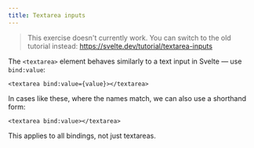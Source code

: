 ```yaml
---
title: Textarea inputs
---
```


> This exercise doesn't currently work. You can switch to the old tutorial instead: https://svelte.dev/tutorial/textarea-inputs

The `<textarea>` element behaves similarly to a text input in Svelte — use `bind:value`:

```svelte
<textarea bind:value={value}></textarea>
```

In cases like these, where the names match, we can also use a shorthand form:

```svelte
<textarea bind:value></textarea>
```

This applies to all bindings, not just textareas.
